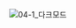 ![04-1_다크모드](https://github.com/ysolarh/OZ_class_backend/assets/109467066/e152999e-8ba5-47f9-9078-1f036ce87eed)